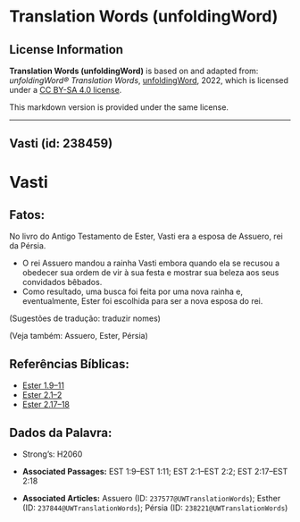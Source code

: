 # Translation Words (unfoldingWord)

## License Information

**Translation Words (unfoldingWord)** is based on and adapted from: _unfoldingWord® Translation Words_, [unfoldingWord](https://unfoldingword.org/utw), 2022, which is licensed under a [CC BY-SA 4.0 license](https://creativecommons.org/licenses/by-sa/4.0/legalcode.en).

This markdown version is provided under the same license.



--------------------------------

## Vasti (id: 238459)

Vasti
=====

Fatos:
------

No livro do Antigo Testamento de Ester, Vasti era a esposa de Assuero, rei da Pérsia.

* O rei Assuero mandou a rainha Vasti embora quando ela se recusou a obedecer sua ordem de vir à sua festa e mostrar sua beleza aos seus convidados bêbados.
* Como resultado, uma busca foi feita por uma nova rainha e, eventualmente, Ester foi escolhida para ser a nova esposa do rei.

(Sugestões de tradução: traduzir nomes)

(Veja também: Assuero, Ester, Pérsia)

Referências Bíblicas:
---------------------

* [Ester 1\.9–11](https://ref.ly/Esth1:9-Esth1:11)
* [Ester 2\.1–2](https://ref.ly/Esth2:1-Esth2:2)
* [Ester 2\.17–18](https://ref.ly/Esth2:17-Esth2:18)

Dados da Palavra:
-----------------

* Strong’s: H2060

* **Associated Passages:** EST 1:9–EST 1:11; EST 2:1–EST 2:2; EST 2:17–EST 2:18
* **Associated Articles:** Assuero (ID: `237577@UWTranslationWords`); Esther (ID: `237844@UWTranslationWords`); Pérsia (ID: `238221@UWTranslationWords`)

